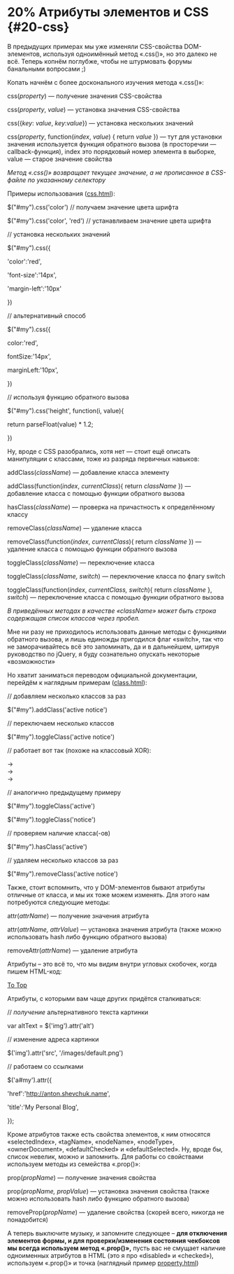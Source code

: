 # 20% Атрибуты элементов и CSS {#20-css}

В предыдущих примерах мы уже изменяли CSS-свойства DOM-элементов, используя одноимённый метод «.css()», но это далеко не всё. Теперь копнём поглубже, чтобы не штурмовать форумы банальными вопросами ;)

Копать начнём с более досконального изучения метода «.css()»:

css(_property_) — получение значения CSS-свойства

css(_property_, _value_) — установка значения CSS-свойства

css({_key_: _value_, _key_:_value_}) — установка нескольких значений

css(_property_, function(_index_, _value_) { return _value_ }) — тут для установки значения используется функция обратного вызова (в просторечии — callback-функция), index это порядковый номер элемента в выборке, value — старое значение свойства

_Метод «.css()» возвращает текущее значение, а не прописанное в CSS-файле по указанному селектору_

Примеры использования ([css.html](http://anton.shevchuk.name/book/code/css.html)):

$("#my").css('color') // получаем значение цвета шрифта

$("#my").css('color', 'red') // устанавливаем значение цвета шрифта

// установка нескольких значений

$("#my").css({

'color':'red',

'font-size':'14px',

'margin-left':'10px'

})

// альтернативный способ

$("#my").css({

color:'red',

fontSize:'14px',

marginLeft:'10px',

})

// используя функцию обратного вызова

$("#my").css('height', function(i, value){

return parseFloat(value) * 1.2;

})

Ну, вроде с CSS разобрались, хотя нет — стоит ещё описать манипуляции с классами, тоже из разряда первичных навыков:

addClass(_className_) — добавление класса элементу

addClass(function(_index_, _currentClass_){ return _className_ }) — добавление класса с помощью функции обратного вызова

hasClass(_className_) — проверка на причастность к определённому классу

removeClass(_className_) — удаление класса

removeClass(function(_index_, _currentClass_){ return _className_ }) — удаление класса с помощью функции обратного вызова

toggleClass(_className_) — переключение класса

toggleClass(_className, switch_) — переключение класса по флагу switch

toggleClass(function(_index_, _currentClass, switch_){ return _className_ }, _switch_) — переключение класса с помощью функции обратного вызова

_В приведённых методах в качестве «className» может быть строка содержащая список классов через пробел._

Мне ни разу не приходилось использовать данные методы с функциями обратного вызова, и лишь единожды пригодился флаг «switch», так что не заморачивайтесь всё это запоминать, да и в дальнейшем, цитируя руководство по jQuery, я буду сознательно опускать некоторые «возможности»

Но хватит заниматься переводом официальной документации, перейдём к наглядным примерам ([class.html](http://anton.shevchuk.name/book/code/class.html)):

// добавляем несколько классов за раз

$("#my").addClass('active notice')

// переключаем несколько классов

$("#my").toggleClass('active notice')

// работает вот так (похоже на классовый XOR):

<div id="my" class="active notice"> → <div id="my" class="">

<div id="my" class="active"> → <div id="my" class="notice">

<div id="my" class=""> → <div id="my" class="active notice">

// аналогично предыдущему примеру

$("#my").toggleClass('active')

$("#my").toggleClass('notice')

// проверяем наличие класса(-ов)

$("#my").hasClass('active')

// удаляем несколько классов за раз

$("#my").removeClass('active notice')

Также, стоит вспомнить, что у DOM-элементов бывают атрибуты отличные от класса, и мы их тоже можем изменять. Для этого нам потребуются следующие методы:

attr(_attrName_) — получение значения атрибута

attr(_attrName, attrValue_) — установка значения атрибута (также можно использовать hash либо функцию обратного вызова)

removeAttr(_attrName_) — удаление атрибута

Атрибуты – это всё то, что мы видим внутри угловых скобочек, когда пишем HTML-код:

<!-- В данном примере это href, title, class -->

<a href="#top" title="anchor" class="simple">To Top</a>

Атрибуты, с которыми вам чаще других придётся сталкиваться:

// _получение_ альтернативного текста картинки

var altText = $('img').attr('alt')

// изменение адреса картинки

$('img').attr('src', '/images/default.png')

// работаем со ссылками

$('a#my').attr({

'href':'http://anton.shevchuk.name',

'title':'My Personal Blog',

});

Кроме атрибутов также есть свойства элементов, к ним относятся «selectedIndex», «tagName», «nodeName», «nodeType», «ownerDocument», «defaultChecked» и «defaultSelected». Ну, вроде бы, список невелик, можно и запомнить. Для работы со свойствами используем методы из семейства «.prop()»:

prop(_propName_) — получение значения свойства

prop(_propName, propValue_) — установка значения свойства (также можно использовать hash либо функцию обратного вызова)

removeProp(_propName_) — удаление свойства (скорей всего, никогда не понадобится)

А теперь выключите музыку, и запомните следующее – **для отключения элементов формы, и для проверки/изменения состояния чекбоксов мы всегда используем метод «.prop()»,** пусть вас не смущает наличие одноименных атрибутов в HTML (это я про «disabled» и «checked»), используем «.prop()» и точка (наглядный пример [property.html](http://anton.shevchuk.name/book/code/property.html))
